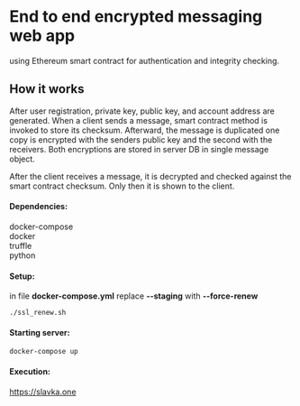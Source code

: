# End to end encrypted messaging web app

using Ethereum smart contract for authentication and integrity checking. 

## How it works
After user registration, private key, public key, and account address are generated. When a client sends a message, smart contract method is invoked to store its checksum. Afterward, the message is duplicated one copy is encrypted with the senders public key and the second with the receivers. Both encryptions are stored in server DB in single message object.

After the client receives a message, it is decrypted and checked against the smart contract checksum. Only then it is shown to the client.

#### Dependencies:
  docker-compose <br>
  docker <br>
  truffle <br>
  python <br>

#### Setup:
  in file **docker-compose.yml** replace **--staging** with **--force-renew** <br>
    
    ./ssl_renew.sh

  
#### Starting server:
    docker-compose up
  
 #### Execution:
   https://slavka.one
